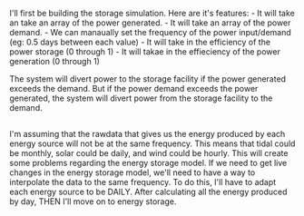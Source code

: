 I'll first be building the storage simulation. Here are it's features:
    - It will take an take an array of the power generated.
    - It will take an array of the power demand.
    - We can manaually set the frequency of the power input/demand (eg: 0.5 days between each value)
    - It will take in the efficiency of the power storage (0 through 1)
    - It will takae in the effieciency of the power generation (0 through 1)

The system will divert power to the storage facility if the power generated exceeds the demand. But if the power demand exceeds the power generated, the system will divert power from the storage facility to the demand. 


##
I'm assuming that the rawdata that gives us the energy produced by each energy source will not be
at the same frequency. This means that tidal could be monthly, solar could be daily, and wind could be hourly.
This will create some problems regarding the energy storage model. If we need to get live changes in the energy storage model,
we'll need to have a way to interpolate the data to the same frequency.
To do this, I'll have to adapt each energy source to be DAILY. 
After calculating all the energy produced by day, THEN I'll move on to energy storage. 